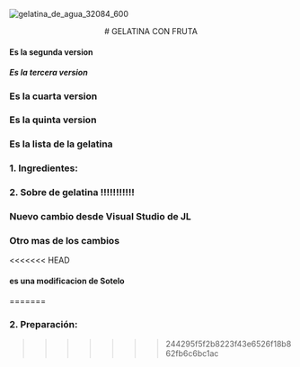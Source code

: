 ﻿![gelatina_de_agua_32084_600](https://user-images.githubusercontent.com/101123094/158699670-1941cfa9-3941-4afd-966f-1a51ba8d9b77.jpg)
 
 <p align="center">
 # GELATINA CON FRUTA
 </p>
 
 #### Es la segunda version
 ##### Es la tercera version
 ### Es la cuarta version
 ### Es la quinta version
 ### Es la lista de la gelatina
 ### 1. Ingredientes:
 ### 2.  Sobre de gelatina  !!!!!!!!!!!
### Nuevo cambio desde Visual Studio de JL
### Otro mas de los cambios
<<<<<<< HEAD
#### es una modificacion de Sotelo
=======
### 2. Preparación:
>>>>>>> 244295f5f2b8223f43e6526f18b862fb6c6bc1ac
